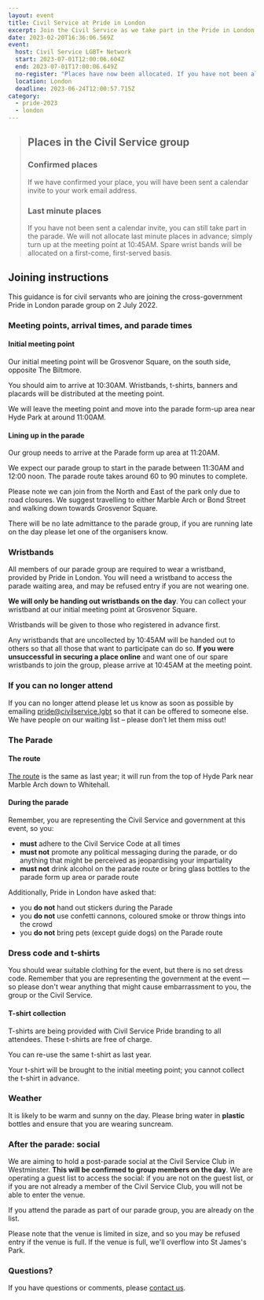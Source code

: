 ```yaml
---
layout: event
title: Civil Service at Pride in London
excerpt: Join the Civil Service as we take part in the Pride in London parade.
date: 2023-02-20T16:36:06.569Z
event:
  host: Civil Service LGBT+ Network
  start: 2023-07-01T12:00:06.604Z
  end: 2023-07-01T17:00:06.649Z
  no-register: "Places have now been allocated. If you have not been allocated a place, and would still like to attend, please read the guidance on 'last minute places' below."
  location: London
  deadline: 2023-06-24T12:00:57.715Z
category:
  - pride-2023
  - london
---
```


> ## Places in the Civil Service group
> ### Confirmed places
> If we have confirmed your place, you will have been sent a calendar invite to your work email address.
> ### Last minute places
> If you have not been sent a calendar invite, you can still take part in the parade. We will not allocate last minute places in advance; simply turn up at the meeting point at 10:45AM. Spare wrist bands will be allocated on a first-come, first-served basis.


## Joining instructions 

This guidance is for civil servants who are joining the cross-government Pride in London parade group on 2 July 2022.

### Meeting points, arrival times, and parade times

#### Initial meeting point

Our initial meeting point will be Grosvenor Square, on the south side, opposite The Biltmore.

You should aim to arrive at 10:30AM. Wristbands, t-shirts, banners and placards will be distributed at the meeting point.

We will leave the meeting point and move into the parade form-up area near Hyde Park at around 11:00AM.

#### Lining up in the parade

Our group needs to arrive at the Parade form up area at 11:20AM.

We expect our parade group to start in the parade between 11:30AM and 12:00 noon. The parade route takes around 60 to 90 minutes to complete.

Please note we can join from the North and East of the park only due to road closures. We suggest travelling to either Marble Arch or Bond Street and walking down towards Grosvenor Square. 

There will be no late admittance to the parade group, if you are running late on the day please let one of the organisers know.

### Wristbands

All members of our parade group are required to wear a wristband, provided by Pride in London. You will need a wristband to access the parade waiting area, and may be refused entry if you are not wearing one.

**We will only be handing out wristbands on the day**. You can collect your wristband at our initial meeting point at Grosvenor Square.

Wristbands will be given to those who registered in advance first.

Any wristbands that are uncollected by 10:45AM will be handed out to others so that all those that want to participate can do so. **If you were unsuccessful in securing a place online** and want one of our spare wristbands to join the group, please arrive at 10:45AM at the meeting point.

### If you can no longer attend

If you can no longer attend please let us know as soon as possible by emailing [pride@civilservice.lgbt](mailto:pride@civilservice.lgbt) so that it can be offered to someone else. We have people on our waiting list – please don’t let them miss out!

### The Parade

#### The route

[The route](https://prideinlondon.org/parade/map) is the same as last year; it will run from the top of Hyde Park near Marble Arch down to Whitehall. 

#### During the parade

Remember, you are representing the Civil Service and government at this event, so you:

- **must** adhere to the Civil Service Code at all times
- **must not** promote any political messaging during the parade, or do anything that might be perceived as jeopardising your impartiality
- **must not** drink alcohol on the parade route or bring glass bottles to the parade form up area or parade route

Additionally, Pride in London have asked that:

- you **do not** hand out stickers during the Parade
- you **do not** use confetti cannons, coloured smoke or throw things into the crowd
- you **do not** bring pets (except guide dogs) on the Parade route

### Dress code and t-shirts

You should wear suitable clothing for the event, but there is no set dress code. Remember that you are representing the government at the event — so please don't wear anything that might cause embarrassment to you, the group or the Civil Service. 

#### T-shirt collection

T-shirts are being provided with Civil Service Pride branding to all attendees. These t-shirts are free of charge. 

You can re-use the same t-shirt as last year.

Your t-shirt will be brought to the initial meeting point; you cannot collect the t-shirt in advance.

### Weather

It is likely to be warm and sunny on the day. Please bring water in **plastic** bottles and ensure that you are wearing suncream.  

### After the parade: social

We are aiming to hold a post-parade social at the Civil Service Club in Westminster. **This will be confirmed to group members on the day**. We are operating a guest list to access the social: if you are not on the guest list, or if you are not already a member of the Civil Service Club, you will not be able to enter the venue.

If you attend the parade as part of our parade group, you are already on the list.

Please note that the venue is limited in size, and so you may be refused entry if the venue is full. If the venue is full, we'll overflow into St James's Park.

### Questions?

If you have questions or comments, please [contact us](/about/contact-us).



